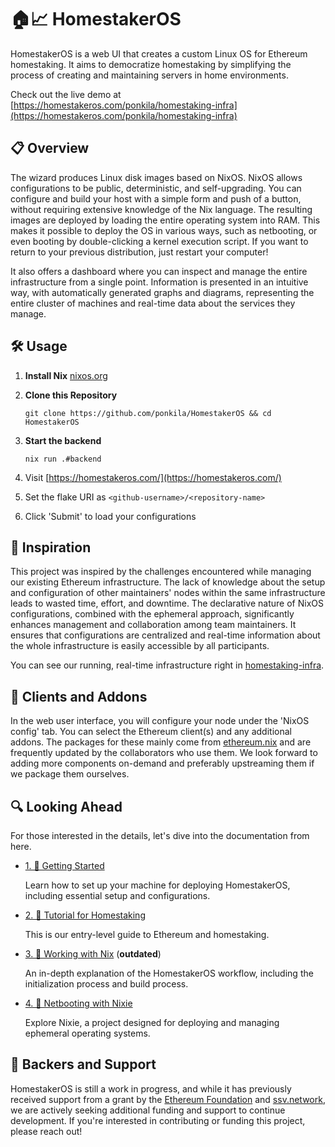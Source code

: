 # 🏠📈 HomestakerOS

HomestakerOS is a web UI that creates a custom Linux OS for Ethereum homestaking. It aims to democratize homestaking by simplifying the process of creating and maintaining servers in home environments.

Check out the live demo at [https://homestakeros.com/ponkila/homestaking-infra](https://homestakeros.com/ponkila/homestaking-infra)

## 📋 Overview

The wizard produces Linux disk images based on NixOS. NixOS allows configurations to be public, deterministic, and self-upgrading. You can configure and build your host with a simple form and push of a button, without requiring extensive knowledge of the Nix language. The resulting images are deployed by loading the entire operating system into RAM. This makes it possible to deploy the OS in various ways, such as netbooting, or even booting by double-clicking a kernel execution script. If you want to return to your previous distribution, just restart your computer!

It also offers a dashboard where you can inspect and manage the entire infrastructure from a single point. Information is presented in an intuitive way, with automatically generated graphs and diagrams, representing the entire cluster of machines and real-time data about the services they manage.

## 🛠️ Usage

1. **Install Nix** [nixos.org](https://nixos.org/download.html)

2. **Clone this Repository**

    ```
    git clone https://github.com/ponkila/HomestakerOS && cd HomestakerOS
    ```

3. **Start the backend**

    ```
    nix run .#backend
    ```

4. Visit [https://homestakeros.com/](https://homestakeros.com/)

5. Set the flake URI as `<github-username>/<repository-name>`

6. Click 'Submit' to load your configurations

## 🌟 Inspiration

This project was inspired by the challenges encountered while managing our existing Ethereum infrastructure. The lack of knowledge about the setup and configuration of other maintainers' nodes within the same infrastructure leads to wasted time, effort, and downtime. The declarative nature of NixOS configurations, combined with the ephemeral approach, significantly enhances management and collaboration among team maintainers. It ensures that configurations are centralized and real-time information about the whole infrastructure is easily accessible by all participants.

You can see our running, real-time infrastructure right in [homestaking-infra](https://github.com/ponkila/homestaking-infra).

## 🧩 Clients and Addons

In the web user interface, you will configure your node under the 'NixOS config' tab. You can select the Ethereum client(s) and any additional addons. The packages for these mainly come from [ethereum.nix](https://github.com/nix-community/ethereum.nix) and are frequently updated by the collaborators who use them. We look forward to adding more components on-demand and preferably upstreaming them if we package them ourselves.

## 🔍 Looking Ahead

For those interested in the details, let's dive into the documentation from here.

- [1. 📕 Getting Started](./docs/homestakeros/1-introduction.md)

  Learn how to set up your machine for deploying HomestakerOS, including essential setup and configurations.

- [2. 📗 Tutorial for Homestaking](./docs/tutorial_for_homestaking.md)

  This is our entry-level guide to Ethereum and homestaking.

- [3. 📘 Working with Nix](./docs/workflow.md) (**outdated**)

  An in-depth explanation of the HomestakerOS workflow, including the initialization process and build process.

- [4. 📙 Netbooting with Nixie](https://github.com/majbacka-labs/nixos.fi)

  Explore Nixie, a project designed for deploying and managing ephemeral operating systems.

## 💼 Backers and Support

HomestakerOS is still a work in progress, and while it has previously received support from a grant by the [Ethereum Foundation](https://ethereum.org/en/foundation/) and [ssv.network](https://ssv.network/), we are actively seeking additional funding and support to continue development. If you're interested in contributing or funding this project, please reach out!

